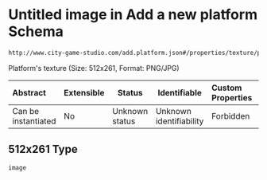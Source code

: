 # Untitled image in Add a new platform Schema

```txt
http://www.city-game-studio.com/add.platform.json#/properties/texture/properties/512x261
```

Platform's texture (Size: 512x261, Format: PNG/JPG)


| Abstract            | Extensible | Status         | Identifiable            | Custom Properties | Additional Properties | Access Restrictions | Defined In                                                                           |
| :------------------ | ---------- | -------------- | ----------------------- | :---------------- | --------------------- | ------------------- | ------------------------------------------------------------------------------------ |
| Can be instantiated | No         | Unknown status | Unknown identifiability | Forbidden         | Allowed               | none                | [add-platform.schema.json\*](../out/add-platform.schema.json "open original schema") |

## 512x261 Type

`image`
